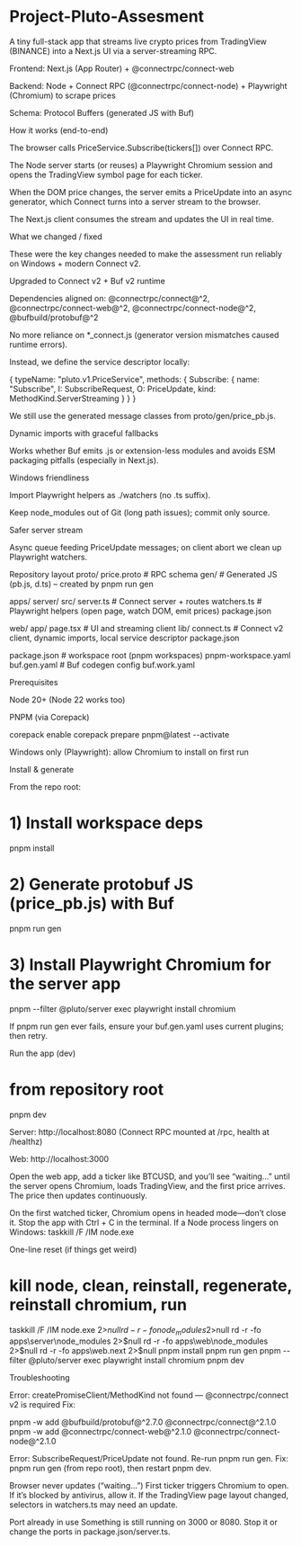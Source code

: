 # Project-Pluto-Assesment
A tiny full-stack app that streams live crypto prices from TradingView (BINANCE) into a Next.js UI via a server-streaming RPC.

Frontend: Next.js (App Router) + @connectrpc/connect-web

Backend: Node + Connect RPC (@connectrpc/connect-node) + Playwright (Chromium) to scrape prices

Schema: Protocol Buffers (generated JS with Buf)

How it works (end-to-end)

The browser calls PriceService.Subscribe(tickers[]) over Connect RPC.

The Node server starts (or reuses) a Playwright Chromium session and opens the TradingView symbol page for each ticker.

When the DOM price changes, the server emits a PriceUpdate into an async generator, which Connect turns into a server stream to the browser.

The Next.js client consumes the stream and updates the UI in real time.

What we changed / fixed

These were the key changes needed to make the assessment run reliably on Windows + modern Connect v2.

Upgraded to Connect v2 + Buf v2 runtime

Dependencies aligned on:
@connectrpc/connect@^2, @connectrpc/connect-web@^2,
@connectrpc/connect-node@^2, @bufbuild/protobuf@^2

No more reliance on *_connect.js (generator version mismatches caused runtime errors).

Instead, we define the service descriptor locally:

{
  typeName: "pluto.v1.PriceService",
  methods: {
    Subscribe: {
      name: "Subscribe",
      I: SubscribeRequest,
      O: PriceUpdate,
      kind: MethodKind.ServerStreaming
    }
  }
}


We still use the generated message classes from proto/gen/price_pb.js.

Dynamic imports with graceful fallbacks

Works whether Buf emits .js or extension-less modules and avoids ESM packaging pitfalls (especially in Next.js).

Windows friendliness

Import Playwright helpers as ./watchers (no .ts suffix).

Keep node_modules out of Git (long path issues); commit only source.

Safer server stream

Async queue feeding PriceUpdate messages; on client abort we clean up Playwright watchers.

Repository layout
proto/
  price.proto          # RPC schema
  gen/                 # Generated JS (pb.js, d.ts) – created by pnpm run gen

apps/
  server/
    src/
      server.ts        # Connect server + routes
      watchers.ts      # Playwright helpers (open page, watch DOM, emit prices)
    package.json

  web/
    app/
      page.tsx         # UI and streaming client
    lib/
      connect.ts       # Connect v2 client, dynamic imports, local service descriptor
    package.json

package.json           # workspace root (pnpm workspaces)
pnpm-workspace.yaml
buf.gen.yaml           # Buf codegen config
buf.work.yaml

Prerequisites

Node 20+ (Node 22 works too)

PNPM (via Corepack)

corepack enable
corepack prepare pnpm@latest --activate


Windows only (Playwright): allow Chromium to install on first run

Install & generate

From the repo root:

# 1) Install workspace deps
pnpm install

# 2) Generate protobuf JS (price_pb.js) with Buf
pnpm run gen

# 3) Install Playwright Chromium for the server app
pnpm --filter @pluto/server exec playwright install chromium


If pnpm run gen ever fails, ensure your buf.gen.yaml uses current plugins; then retry.

Run the app (dev)
# from repository root
pnpm dev


Server: http://localhost:8080
 (Connect RPC mounted at /rpc, health at /healthz)

Web: http://localhost:3000

Open the web app, add a ticker like BTCUSD, and you’ll see “waiting…” until the server opens Chromium, loads TradingView, and the first price arrives. The price then updates continuously.

On the first watched ticker, Chromium opens in headed mode—don’t close it.
Stop the app with Ctrl + C in the terminal. If a Node process lingers on Windows:
taskkill /F /IM node.exe

One-line reset (if things get weird)
# kill node, clean, reinstall, regenerate, reinstall chromium, run
taskkill /F /IM node.exe 2>$null
rd -r -fo node_modules 2>$null
rd -r -fo apps\server\node_modules 2>$null
rd -r -fo apps\web\node_modules 2>$null
rd -r -fo apps\web\.next 2>$null
pnpm install
pnpm run gen
pnpm --filter @pluto/server exec playwright install chromium
pnpm dev

Troubleshooting

Error: createPromiseClient/MethodKind not found — @connectrpc/connect v2 is required
Fix:

pnpm -w add @bufbuild/protobuf@^2.7.0 @connectrpc/connect@^2.1.0
pnpm -w add @connectrpc/connect-web@^2.1.0 @connectrpc/connect-node@^2.1.0


Error: SubscribeRequest/PriceUpdate not found. Re-run pnpm run gen.
Fix: pnpm run gen (from repo root), then restart pnpm dev.

Browser never updates (“waiting…”)
First ticker triggers Chromium to open. If it’s blocked by antivirus, allow it.
If the TradingView page layout changed, selectors in watchers.ts may need an update.

Port already in use
Something is still running on 3000 or 8080. Stop it or change the ports in package.json/server.ts.
